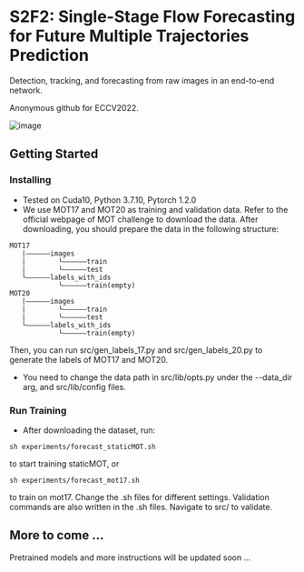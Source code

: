 # S2F2: Single-Stage Flow Forecasting for Future Multiple Trajectories Prediction

Detection, tracking, and forecasting from raw images in an end-to-end network. 

Anonymous github for ECCV2022.

![image](https://github.com/carrieeeeewithfivee/S2F2/blob/master/combine.gif)

## Getting Started
### Installing

* Tested on Cuda10, Python 3.7.10, Pytorch 1.2.0
* We use MOT17 and MOT20 as training and validation data. Refer to the official webpage of MOT challenge to download the data. After downloading, you should prepare the data in the following structure:
```
MOT17
   |——————images
   |        └——————train
   |        └——————test
   └——————labels_with_ids
            └——————train(empty)
MOT20
   |——————images
   |        └——————train
   |        └——————test
   └——————labels_with_ids
            └——————train(empty)
```
Then, you can run src/gen_labels_17.py and src/gen_labels_20.py to generate the labels of MOT17 and MOT20.
* You need to change the data path in src/lib/opts.py under the --data_dir arg, and src/lib/config files.

### Run Training

* After downloading the dataset, run:
```
sh experiments/forecast_staticMOT.sh 
```
to start training staticMOT, or
```
sh experiments/forecast_mot17.sh 
```
to train on mot17. Change the .sh files for different settings.
Validation commands are also written in the .sh files. Navigate to src/ to validate.

## More to come ...
Pretrained models and more instructions will be updated soon ...
